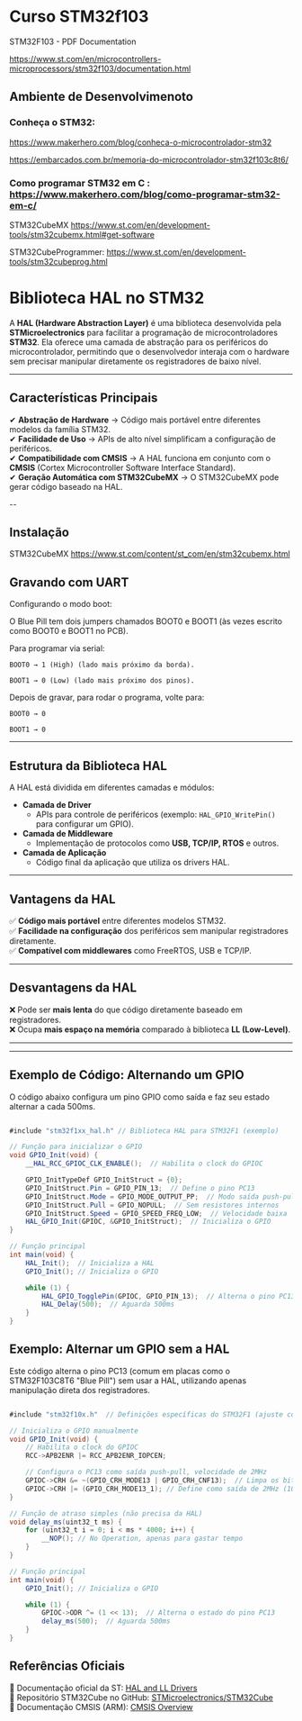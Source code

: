 

# Curso STM32f103


STM32F103 - PDF Documentation

https://www.st.com/en/microcontrollers-microprocessors/stm32f103/documentation.html


## Ambiente de Desenvolvimenoto


### Conheça o STM32: 
https://www.makerhero.com/blog/conheca-o-microcontrolador-stm32

https://embarcados.com.br/memoria-do-microcontrolador-stm32f103c8t6/

###  Como programar STM32 em C : https://www.makerhero.com/blog/como-programar-stm32-em-c/

STM32CubeMX
https://www.st.com/en/development-tools/stm32cubemx.html#get-software

STM32CubeProgrammer:
https://www.st.com/en/development-tools/stm32cubeprog.html


#  Biblioteca HAL no STM32

A **HAL (Hardware Abstraction Layer)** é uma biblioteca desenvolvida pela **STMicroelectronics** para facilitar a programação de microcontroladores **STM32**. Ela oferece uma camada de abstração para os periféricos do microcontrolador, permitindo que o desenvolvedor interaja com o hardware sem precisar manipular diretamente os registradores de baixo nível.

---

##  Características Principais

✔ **Abstração de Hardware** → Código mais portável entre diferentes modelos da família STM32.  
✔ **Facilidade de Uso** → APIs de alto nível simplificam a configuração de periféricos.  
✔ **Compatibilidade com CMSIS** → A HAL funciona em conjunto com o **CMSIS** (Cortex Microcontroller Software Interface Standard).  
✔ **Geração Automática com STM32CubeMX** → O STM32CubeMX pode gerar código baseado na HAL.  


-- 
## Instalação 
STM32CubeMX
https://www.st.com/content/st_com/en/stm32cubemx.html


## Gravando com UART

Configurando o modo boot:

O Blue Pill tem dois jumpers chamados BOOT0 e BOOT1 (às vezes escrito como BOOT0 e BOOT1 no PCB).

Para programar via serial:

    BOOT0 → 1 (High) (lado mais próximo da borda).

    BOOT1 → 0 (Low) (lado mais próximo dos pinos).

Depois de gravar, para rodar o programa, volte para:

    BOOT0 → 0

    BOOT1 → 0

---

##  Estrutura da Biblioteca HAL

A HAL está dividida em diferentes camadas e módulos:

- **Camada de Driver**  
  - APIs para controle de periféricos (exemplo: `HAL_GPIO_WritePin()` para configurar um GPIO).  
- **Camada de Middleware**  
  - Implementação de protocolos como **USB, TCP/IP, RTOS** e outros.  
- **Camada de Aplicação**  
  - Código final da aplicação que utiliza os drivers HAL.

---

##  Vantagens da HAL

✅ **Código mais portável** entre diferentes modelos STM32.  
✅ **Facilidade na configuração** dos periféricos sem manipular registradores diretamente.  
✅ **Compatível com middlewares** como FreeRTOS, USB e TCP/IP.  

---

## Desvantagens da HAL

❌ Pode ser **mais lenta** do que código diretamente baseado em registradores.  
❌ Ocupa **mais espaço na memória** comparado à biblioteca **LL (Low-Level)**.  

---



---
##  Exemplo de Código: Alternando um GPIO

O código abaixo configura um pino GPIO como saída e faz seu estado alternar a cada 500ms.

```java

#include "stm32f1xx_hal.h" // Biblioteca HAL para STM32F1 (exemplo)

// Função para inicializar o GPIO
void GPIO_Init(void) {
    __HAL_RCC_GPIOC_CLK_ENABLE();  // Habilita o clock do GPIOC

    GPIO_InitTypeDef GPIO_InitStruct = {0};
    GPIO_InitStruct.Pin = GPIO_PIN_13;  // Define o pino PC13
    GPIO_InitStruct.Mode = GPIO_MODE_OUTPUT_PP;  // Modo saída push-pull
    GPIO_InitStruct.Pull = GPIO_NOPULL;  // Sem resistores internos
    GPIO_InitStruct.Speed = GPIO_SPEED_FREQ_LOW;  // Velocidade baixa
    HAL_GPIO_Init(GPIOC, &GPIO_InitStruct);  // Inicializa o GPIO
}

// Função principal
int main(void) {
    HAL_Init();  // Inicializa a HAL
    GPIO_Init(); // Inicializa o GPIO

    while (1) {
        HAL_GPIO_TogglePin(GPIOC, GPIO_PIN_13);  // Alterna o pino PC13
        HAL_Delay(500);  // Aguarda 500ms
    }
}

```


##  Exemplo: Alternar um GPIO sem a HAL

Este código alterna o pino PC13 (comum em placas como o STM32F103C8T6 "Blue Pill") sem usar a HAL, utilizando apenas manipulação direta dos registradores.

```java

#include "stm32f10x.h"  // Definições específicas do STM32F1 (ajuste conforme a família do STM32)

// Inicializa o GPIO manualmente
void GPIO_Init(void) {
    // Habilita o clock do GPIOC
    RCC->APB2ENR |= RCC_APB2ENR_IOPCEN;

    // Configura o PC13 como saída push-pull, velocidade de 2MHz
    GPIOC->CRH &= ~(GPIO_CRH_MODE13 | GPIO_CRH_CNF13);  // Limpa os bits de configuração
    GPIOC->CRH |= (GPIO_CRH_MODE13_1); // Define como saída de 2MHz (10)
}

// Função de atraso simples (não precisa da HAL)
void delay_ms(uint32_t ms) {
    for (uint32_t i = 0; i < ms * 4000; i++) {
        __NOP(); // No Operation, apenas para gastar tempo
    }
}

// Função principal
int main(void) {
    GPIO_Init(); // Inicializa o GPIO

    while (1) {
        GPIOC->ODR ^= (1 << 13);  // Alterna o estado do pino PC13
        delay_ms(500);  // Aguarda 500ms
    }
}

```


##  Referências Oficiais

🔹 Documentação oficial da ST: [HAL and LL Drivers](https://www.st.com/content/st_com/en/products/embedded-software/mcu-middleware/stm32-hal-library.html)  
🔹 Repositório STM32Cube no GitHub: [STMicroelectronics/STM32Cube](https://github.com/STMicroelectronics)  
🔹 Documentação CMSIS (ARM): [CMSIS Overview](https://developer.arm.com/tools-and-software/embedded/cmsis)  
